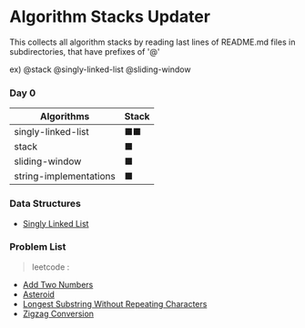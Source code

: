 
# Algorithm Stacks Updater  

This collects all algorithm stacks by reading last lines of README.md files in subdirectories, that have prefixes of '@'  

ex) @stack @singly-linked-list @sliding-window  

### Day 0  
| Algorithms |      Stack      |
|-----------|------------------|
| singly-linked-list | ■■ |
| stack | ■ |
| sliding-window | ■ |
| string-implementations | ■ |

### Data Structures
- [Singly Linked List](https://github.com/greyfolk99/algorithm/tree/main/base/singly-linked-list)


### Problem List  
> leetcode :
  - [Add Two Numbers](https://github.com/greyfolk99/algorithm/tree/main/problems/leetcode/Add%20Two%20Numbers)
  - [Asteroid](https://github.com/greyfolk99/algorithm/tree/main/problems/leetcode/Asteroid)
  - [Longest Substring Without Repeating Characters](https://github.com/greyfolk99/algorithm/tree/main/problems/leetcode/Longest%20Substring%20Without%20Repeating%20Characters)
  - [Zigzag Conversion](https://github.com/greyfolk99/algorithm/tree/main/problems/leetcode/Zigzag%20Conversion)
  
